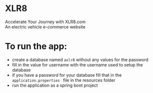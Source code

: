 # XLR8
Accelerate Your Journey with XLR8.com  
An electric vehicle e-commerce website 

# To run the app:
- create a database named ```axlr8``` without any values for the password
- fill in the value for username with the username used to setup the database
- if you have a password for your database fill that in the ```application.properties ``` file in the resources folder
- run the application as a spring boot project
